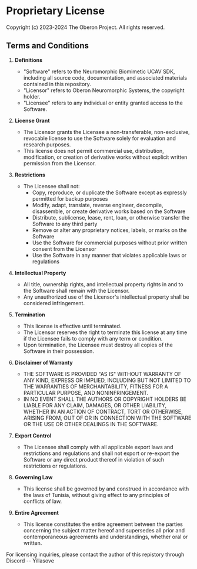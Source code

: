 # Proprietary License

Copyright (c) 2023-2024 The Oberon Project. All rights reserved.

## Terms and Conditions

1. **Definitions**
   - "Software" refers to the Neuromorphic Biomimetic UCAV SDK, including all source code, documentation, and associated materials contained in this repository.
   - "Licensor" refers to Oberon Neuromorphic Systems, the copyright holder.
   - "Licensee" refers to any individual or entity granted access to the Software.

2. **License Grant**
   - The Licensor grants the Licensee a non-transferable, non-exclusive, revocable license to use the Software solely for evaluation and research purposes.
   - This license does not permit commercial use, distribution, modification, or creation of derivative works without explicit written permission from the Licensor.

3. **Restrictions**
   - The Licensee shall not:
     - Copy, reproduce, or duplicate the Software except as expressly permitted for backup purposes
     - Modify, adapt, translate, reverse engineer, decompile, disassemble, or create derivative works based on the Software
     - Distribute, sublicense, lease, rent, loan, or otherwise transfer the Software to any third party
     - Remove or alter any proprietary notices, labels, or marks on the Software
     - Use the Software for commercial purposes without prior written consent from the Licensor
     - Use the Software in any manner that violates applicable laws or regulations

4. **Intellectual Property**
   - All title, ownership rights, and intellectual property rights in and to the Software shall remain with the Licensor.
   - Any unauthorized use of the Licensor's intellectual property shall be considered infringement.

5. **Termination**
   - This license is effective until terminated.
   - The Licensor reserves the right to terminate this license at any time if the Licensee fails to comply with any term or condition.
   - Upon termination, the Licensee must destroy all copies of the Software in their possession.

6. **Disclaimer of Warranty**
   - THE SOFTWARE IS PROVIDED "AS IS" WITHOUT WARRANTY OF ANY KIND, EXPRESS OR IMPLIED, INCLUDING BUT NOT LIMITED TO THE WARRANTIES OF MERCHANTABILITY, FITNESS FOR A PARTICULAR PURPOSE, AND NONINFRINGEMENT.
   - IN NO EVENT SHALL THE AUTHORS OR COPYRIGHT HOLDERS BE LIABLE FOR ANY CLAIM, DAMAGES, OR OTHER LIABILITY, WHETHER IN AN ACTION OF CONTRACT, TORT OR OTHERWISE, ARISING FROM, OUT OF OR IN CONNECTION WITH THE SOFTWARE OR THE USE OR OTHER DEALINGS IN THE SOFTWARE.

7. **Export Control**
   - The Licensee shall comply with all applicable export laws and restrictions and regulations and shall not export or re-export the Software or any direct product thereof in violation of such restrictions or regulations.

8. **Governing Law**
   - This license shall be governed by and construed in accordance with the laws of Tunisia, without giving effect to any principles of conflicts of law.

9. **Entire Agreement**
   - This license constitutes the entire agreement between the parties concerning the subject matter hereof and supersedes all prior and contemporaneous agreements and understandings, whether oral or written.

For licensing inquiries, please contact the author of this repistory through Discord -- Yillasove
